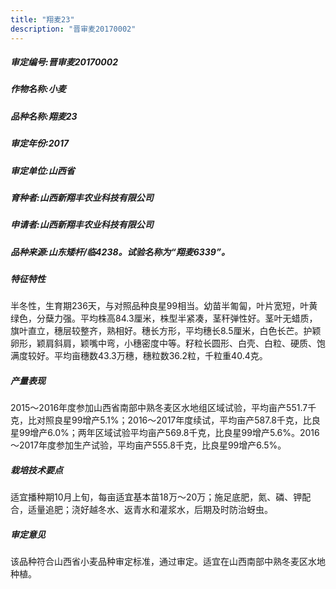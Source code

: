 ```yaml
---
title: "翔麦23"
description: "晋审麦20170002"
---
```

##### 审定编号:晋审麦20170002

##### 作物名称:小麦

##### 品种名称:翔麦23

##### 审定年份:2017

##### 审定单位:山西省

##### 育种者:山西新翔丰农业科技有限公司

##### 申请者:山西新翔丰农业科技有限公司

##### 品种来源:山东矮杆/临4238。试验名称为“翔麦6339”。

##### 特征特性
半冬性，生育期236天，与对照品种良星99相当。幼苗半匍匐，叶片宽短，叶黄绿色，分蘖力强。平均株高84.3厘米，株型半紧凑，茎秆弹性好。茎叶无蜡质，旗叶直立，穗层较整齐，熟相好。穗长方形，平均穗长8.5厘米，白色长芒。护颖卵形，颖肩斜肩，颖嘴中弯，小穗密度中等。籽粒长圆形、白壳、白粒、硬质、饱满度较好。平均亩穗数43.3万穗，穗粒数36.2粒，千粒重40.4克。

##### 产量表现
2015～2016年度参加山西省南部中熟冬麦区水地组区域试验，平均亩产551.7千克，比对照良星99增产5.1%；2016～2017年度续试，平均亩产587.8千克，比良星99增产6.0%；两年区域试验平均亩产569.8千克，比良星99增产5.6%。2016～2017年度参加生产试验，平均亩产555.8千克，比良星99增产6.5%。

##### 栽培技术要点
适宜播种期10月上旬，每亩适宜基本苗18万～20万；施足底肥，氮、磷、钾配合，适量追肥；浇好越冬水、返青水和灌浆水，后期及时防治蚜虫。

##### 审定意见
该品种符合山西省小麦品种审定标准，通过审定。适宜在山西南部中熟冬麦区水地种植。
